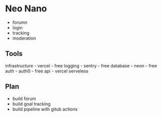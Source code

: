 # Neo Nano

- forumn
- login
- tracking
- moderation

## Tools
infrastructure - vercel - free
logging - sentry - free
database - neon - free
auth - auth0 - free
api - vercel serveless 


## Plan

- build forum
- build goal tracking
- build pipeline with gitub actions